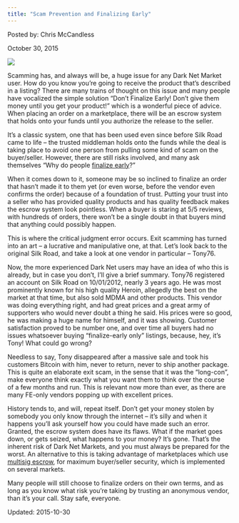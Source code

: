 ```yaml
---
title: "Scam Prevention and Finalizing Early"
---
```


Posted by: Chris McCandless 

<span>October 30, 2015</span>

<img src="https://info-gir.github.io/deepdotweb/imgs/2015/10/fefe.jpg">

<p>Scamming has, and always will be, a huge issue for any Dark Net Market user. How do you know you’re going to receive the product that’s described in a listing? There are many trains of thought on this issue and many people have vocalized the simple solution “Don’t Finalize Early! Don’t give them money until you get your product!” which is a wonderful piece of advice. When placing an order on a marketplace, there will be an escrow system that holds onto your funds until you authorize the release to the seller.</p>
<p>It’s a classic system, one that has been used even since before Silk Road came to life – the trusted middleman holds onto the funds while the deal is taking place to avoid one person from pulling some kind of scam on the buyer/seller. However, there are still risks involved, and many ask themselves “Why do people <a href="/2014/03/02/deepdotwebs-darknet-dictionary/">finalize early</a>?”</p>
<p>When it comes down to it, someone may be so inclined to finalize an order that hasn’t made it to them yet (or even worse, before the vendor even confirms the order) because of a foundation of trust. Putting your trust into a seller who has provided quality products and has quality feedback makes the escrow system look pointless. When a buyer is staring at 5/5 reviews, with hundreds of orders, there won’t be a single doubt in that buyers mind that anything could possibly happen.</p>
<p>This is where the critical judgment error occurs. Exit scamming has turned into an art &#8211; a lucrative and manipulative one, at that. Let’s look back to the original Silk Road, and take a look at one vendor in particular – Tony76.</p>
<p>Now, the more experienced Dark Net users may have an idea of who this is already, but in case you don’t, I’ll give a brief summary. Tony76 registered an account on Silk Road on 10/01/2012, nearly 3 years ago. He was most prominently known for his high quality Heroin, allegedly the best on the market at that time, but also sold MDMA and other products. This vendor was doing everything right, and had great prices and a great army of supporters who would never doubt a thing he said. His prices were so good, he was making a huge name for himself, and it was showing. Customer satisfaction proved to be number one, and over time all buyers had no issues whatsoever buying “finalize-early only” listings, because, hey, it’s Tony! What could go wrong?</p>
<p>Needless to say, Tony disappeared after a massive sale and took his customers Bitcoin with him, never to return, never to ship another package. This is quite an elaborate exit scam, in the sense that it was the “long-con”, make everyone think exactly what you want them to think over the course of a few months and run. This is relevant now more than ever, as there are many FE-only vendors popping up with excellent prices.</p>
<p>History tends to, and will, repeat itself. Don’t get your money stolen by somebody you only know through the internet – it’s silly and when it happens you’ll ask yourself how you could have made such an error. Granted, the escrow system does have its flaws. What if the market goes down, or gets seized, what happens to your money? It’s gone. That’s the inherent risk of Dark Net Markets, and you must always be prepared for the worst. An alternative to this is taking advantage of marketplaces which use <a href="#">multisig escrow</a>, for maximum buyer/seller security, which is implemented on several markets.</p>
<p>Many people will still choose to finalize orders on their own terms, and as long as you know what risk you’re taking by trusting an anonymous vendor, than it’s your call. Stay safe, everyone.</p>

Updated: 2015-10-30


